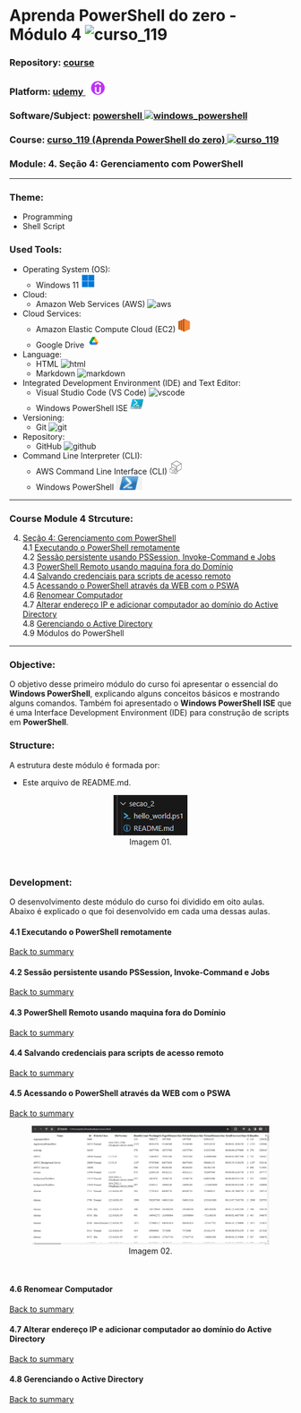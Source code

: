 # Aprenda PowerShell do zero - Módulo 4   <img src="./0-aux/logo_course.png" alt="curso_119" width="auto" height="45">

### Repository: [course](../../../)
### Platform: <a href="../../">udemy   <img src="https://github.com/PedroHeeger/main/blob/main/0-aux/logos/plataforma/udemy.png" alt="udemy" width="auto" height="25"></a>
### Software/Subject: <a href="../">powershell   <img src="https://github.com/PedroHeeger/main/blob/main/0-aux/logos/software/windows_powershell.png" alt="windows_powershell" width="auto" height="25"></a>
### Course: <a href="./">curso_119 (Aprenda PowerShell do zero)   <img src="./0-aux/logo_course.png" alt="curso_119" width="auto" height="25"></a>
### Module: 4. Seção 4: Gerenciamento com PowerShell

---

### Theme:
- Programming
- Shell Script

### Used Tools:
- Operating System (OS): 
  - Windows 11 <img src="https://github.com/PedroHeeger/main/blob/main/0-aux/logos/software/windows11.png" alt="windows11" width="auto" height="25">
- Cloud:
  - Amazon Web Services (AWS)   <img src="https://cdn.jsdelivr.net/gh/devicons/devicon@latest/icons/amazonwebservices/amazonwebservices-original-wordmark.svg" alt="aws" width="auto" height="25">
- Cloud Services:
  - Amazon Elastic Compute Cloud (EC2)   <img src="https://github.com/PedroHeeger/main/blob/main/0-aux/logos/cloud/aws_ec2.svg" alt="aws_ec2" width="auto" height="25">
  - Google Drive <img src="https://github.com/PedroHeeger/main/blob/main/0-aux/logos/software/google_drive.png" alt="google_drive" width="auto" height="25">
- Language:
  - HTML   <img src="https://cdn.jsdelivr.net/gh/devicons/devicon/icons/html5/html5-original.svg" alt="html" width="auto" height="25">
  - Markdown   <img src="https://cdn.jsdelivr.net/gh/devicons/devicon/icons/markdown/markdown-original.svg" alt="markdown" width="auto" height="25">
- Integrated Development Environment (IDE) and Text Editor:
  - Visual Studio Code (VS Code)   <img src="https://cdn.jsdelivr.net/gh/devicons/devicon/icons/vscode/vscode-original.svg" alt="vscode" width="auto" height="25">
  - Windows PowerShell ISE   <img src="https://github.com/PedroHeeger/main/blob/main/0-aux/logos/software/windows_powershell_ise.webp" alt="windows_powershell_ise" width="auto" height="25">
- Versioning: 
  - Git   <img src="https://cdn.jsdelivr.net/gh/devicons/devicon/icons/git/git-original.svg" alt="git" width="auto" height="25">
- Repository:
  - GitHub   <img src="https://cdn.jsdelivr.net/gh/devicons/devicon/icons/github/github-original.svg" alt="github" width="auto" height="25">
- Command Line Interpreter (CLI):
  - AWS Command Line Interface (CLI)   <img src="https://github.com/PedroHeeger/main/blob/main/0-aux/logos/cloud/aws_cli.svg" alt="aws_cli" width="auto" height="25">
  - Windows PowerShell   <img src="https://github.com/PedroHeeger/main/blob/main/0-aux/logos/software/windows_power_shell.png" alt="windows_power_shell" width="auto" height="25">

---

### Course Module 4 Strcuture:
4. <a href="#item04">Seção 4: Gerenciamento com PowerShell</a><br>
  4.1 <a href="#item04.01">Executando o PowerShell remotamente</a><br>
  4.2 <a href="#item04.02">Sessão persistente usando PSSession, Invoke-Command e Jobs</a><br>
  4.3 <a href="#item04.03">PowerShell Remoto usando maquina fora do Domínio</a><br>
  4.4 <a href="#item04.04">Salvando credenciais para scripts de acesso remoto</a><br>
  4.5 <a href="#item04.05">Acessando o PowerShell através da WEB com o PSWA</a><br>
  4.6 <a href="#item04.06">Renomear Computador</a><br>
  4.7 <a href="#item04.07">Alterar endereço IP e adicionar computador ao domínio do Active Directory</a><br>
  4.8 <a href="#item04.08">Gerenciando o Active Directory</a><br>
  4.9 Módulos do PowerShell<br>

---

### Objective:
O objetivo desse primeiro módulo do curso foi apresentar o essencial do **Windows PowerShell**, explicando alguns conceitos básicos e mostrando alguns comandos. Também foi apresentado o **Windows PowerShell ISE** que é uma Interface Development Environment (IDE) para construção de scripts em **PowerShell**.

### Structure:
A estrutura deste módulo é formada por:
- Este arquivo de README.md.


<div align="Center"><figure>
    <img src="../0-aux/md2-img1.png" alt="img01"><br>
    <figcaption>Imagem 01.</figcaption>
</figure></div><br>

### Development:
O desenvolvimento deste módulo do curso foi dividido em oito aulas. Abaixo é explicado o que foi desenvolvido em cada uma dessas aulas.

<a name="item04.01"><h4>4.1 Executando o PowerShell remotamente</h4></a>[Back to summary](#item04)



<a name="item04.02"><h4>4.2 Sessão persistente usando PSSession, Invoke-Command e Jobs</h4></a>[Back to summary](#item04)



<a name="item04.03"><h4>4.3 PowerShell Remoto usando maquina fora do Domínio</h4></a>[Back to summary](#item04)


<a name="item04.04"><h4>4.4 Salvando credenciais para scripts de acesso remoto</h4></a>[Back to summary](#item04)





<a name="item04.05"><h4>4.5 Acessando o PowerShell através da WEB com o PSWA</h4></a>[Back to summary](#item04)



<div align="Center"><figure>
    <img src="../0-aux/md2-img2.png" alt="img02"><br>
    <figcaption>Imagem 02.</figcaption>
</figure></div><br>




<a name="item04.06"><h4>4.6 Renomear Computador</h4></a>[Back to summary](#item04)



<a name="item04.07"><h4>4.7 Alterar endereço IP e adicionar computador ao domínio do Active Directory</h4></a>[Back to summary](#item04)



<a name="item04.08"><h4>4.8 Gerenciando o Active Directory</h4></a>[Back to summary](#item04)
